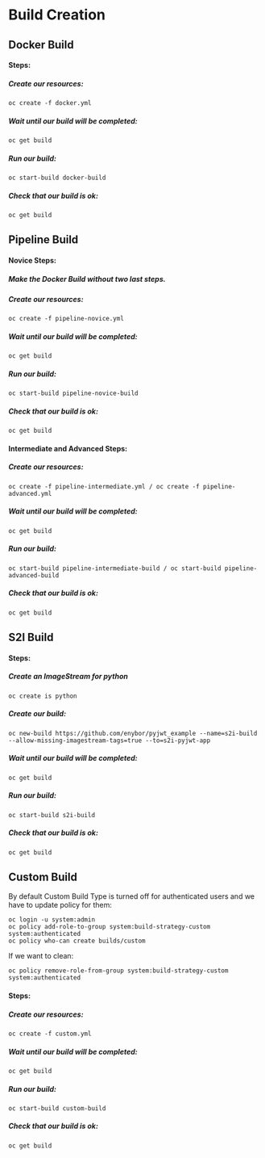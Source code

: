 # Build Creation

## Docker Build
#### Steps:
##### Create our resources:
```
oc create -f docker.yml
```
##### Wait until our build will be completed:
```
oc get build
```
##### Run our build:
```
oc start-build docker-build
```
##### Check that our build is ok: 
```
oc get build
```

## Pipeline Build
#### Novice Steps:

##### Make the Docker Build without two last steps.

##### Create our resources:
```
oc create -f pipeline-novice.yml
```
##### Wait until our build will be completed:
```
oc get build
```
##### Run our build:
```
oc start-build pipeline-novice-build
```
##### Check that our build is ok: 
```
oc get build
```

#### Intermediate and Advanced Steps:
##### Create our resources:
 ```
oc create -f pipeline-intermediate.yml / oc create -f pipeline-advanced.yml
```
##### Wait until our build will be completed:
```
oc get build
```
##### Run our build:
```
oc start-build pipeline-intermediate-build / oc start-build pipeline-advanced-build
```
##### Check that our build is ok: 
```
oc get build
```

## S2I Build
 
#### Steps:
##### Create an ImageStream for python 
```
oc create is python
```
##### Create our build:
```
oc new-build https://github.com/enybor/pyjwt_example --name=s2i-build --allow-missing-imagestream-tags=true --to=s2i-pyjwt-app
```
##### Wait until our build will be completed:
```
oc get build
```
##### Run our build:
```
oc start-build s2i-build
```
##### Check that our build is ok: 
```
oc get build
```


## Custom Build 
By default Custom Build Type is turned off for authenticated users and we have to update policy for them:
```
oc login -u system:admin
oc policy add-role-to-group system:build-strategy-custom system:authenticated
oc policy who-can create builds/custom
```
 
If we want to clean:
```
oc policy remove-role-from-group system:build-strategy-custom system:authenticated
```
 
#### Steps:
##### Create our resources: 
```
oc create -f custom.yml
```
##### Wait until our build will be completed:
```
oc get build
```
##### Run our build:
```
oc start-build custom-build
```
##### Check that our build is ok: 
```
oc get build
```